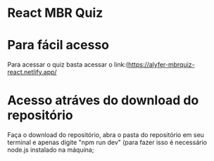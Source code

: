 # React MBR Quiz 

# Para fácil acesso
Para acessar o quiz basta acessar o link:(https://alyfer-mbrquiz-react.netlify.app/

# Acesso atráves do download do repositório
Faça o download do repositório, abra o pasta do repositório em seu terminal e apenas digite "npm run dev" (para fazer isso é necessário node.js instalado na máquina;

